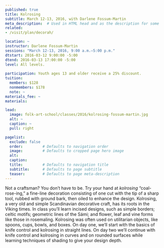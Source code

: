 ```yaml
---
published: true
title: Kolrosing
subtitle: March 12-13, 2016, with Darlene Fossum-Martin 
meta_description:  # Used in HTML head and as the description for some search engines
related:
- /visit/plan/decorah/

location: ~
instructor: Darlene Fossum-Martin 
sessions: "March 12-13, 2016, 9:00 a.m.–5:00 p.m."
dtstart: 2016-03-12 9:00:00 -5:00
dtend: 2016-03-13 17:00:00 -5:00
level: All levels. 
  
participation: Youth ages 13 and older receive a 25% discount.
tuition:
  members: $128
  nonmembers: $178
  note: ~
materials_fee: ~
materials: 

lead:
  image: folk-art-school/classes/2016/kolrosing-fossum-martin.jpg
  alt: ~
  caption: ~
  pull: right

pagelist:
  exclude: false
  order:         # Defaults to navigation order  
  image:         # Defaults to cropped page hero image
  alt:
  caption:
  title:         # Defaults to navigation title
  subtitle:      # Defaults to page subtitle
  teaser:        # Defaults to page meta-description 
---
```

Not a craftsman? You don’t have to be. Try your hand at _kolrosing_ “coal-rose-ing,” a fine-line decoration consisting of one cut with the tip of a sharp tool, rubbed with ground bark, then oiled to enhance the design. Kolrosing, a very old and simple Scandinavian decorative craft, has its roots in the Viking times. In class you’ll learn incised designs, such as simple borders; celtic motifs; geometric lines of the Sámi; and flower, leaf and vine forms like those in rosemaling. Kolrosing was often used on utilitarian objects, like spoons, cups, bowls, and boxes. On day one, we’ll start with the basics of knife control and kolrosing in straight lines. On day two we’ll continue with knife control and kolrosing in curves and on rounded surfaces while learning techniques of shading to give your design depth. 